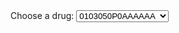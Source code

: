 <html>
    <head>
        <meta charset="UTF-8">
        <title>Temperature Data Bar Graph</title>
        <script type="text/javascript" src="https://cdnjs.cloudflare.com/ajax/libs/Chart.js/2.8.0/Chart.min.js"></script>
        <script type="text/javascript" src="https://cdnjs.cloudflare.com/ajax/libs/d3/5.7.0/d3.min.js"></script>
    </head>
    <body>
	<form>
  		<label for="cars">Choose a drug:</label>
  		<select name="cars" id="cars" onchange="updateChart()">
    			<option value="0103050P0AAAAAA">0103050P0AAAAAA</option>
			<option value="0106040M0BCACAA">0106040M0BCACAA</option>
    			<option value="0202020L0AABDBD">0202020L0AABDBD</option>
			<option value="0202030S0AAATAT">0202030S0AAATAT</option>
			<option value="0304010W0AAALAL">0304010W0AAALAL</option>
			<option value="0401010ADAAAAAA">0401010ADAAAAAA</option>
			<option value="0401010ADBBAAAA">0401010ADBBAAAA</option>
			<option value="0401010Z0AAAAAA">0401010Z0AAAAAA</option>
			<option value="0401010Z0AAACAC">0401010Z0AAACAC</option>
			<option value="0401020K0AAAHAH">0401020K0AAAHAH</option>
			<input type="submit" value="Submit" onclick="updateChart()">
  		</select>
  		<br><br>
	</form>
        <canvas id="chart"></canvas>
        <script>
		var tmp = document.getElementById('cars').value;
		var file = 'docs/database/individual_drugs/'.concat(tmp,'.csv');			
		d3.csv(file).then(makeChart);				
		function makeChart(days) {
				var test = document.getElementById('cars').value;
			        var title = test;
				// var title = 'Predictions of prescriptions at OUH';
				var dayLabel = days.map(function(d){return d.time});
				var dayTemp = days.map(function(d) {return d.Y});
				var dayPred = days.map(function(d) {return d.Ybar});
				// Set Min for better visiable range
				var minX = d3.min(dayTemp);
				minX -= 10;
					
				var chart = new Chart('chart', {
			    		type: 'bar',
					    data: {
						labels: dayLabel,
						datasets: [
						    {
							label: 'Actual',
							data: dayTemp,
							backgroundColor: '#A0EFFD',
							},
							{
								label: 'Predicted',
								data: dayPred,
								backgroundColor: '#DAA0FD',
							}
						]
						},
					options: {
						title: {
				    		display: true,
						    text: title,
					},
					legend: {
						    display: true
					},
					scales: {
					    xAxes: [
						{
						    ticks: {
							suggestedMin: minX,
					    }
					}
				    ]
				}
			    }
			});
		
		    };
		function updateChart()
		{
			var tmp = document.getElementById('cars').value;
			var file = 'docs/database/individual_drugs/'.concat(tmp,'.csv');
			// var chart = document.getElementById('chart');	
			// chart.data.datasets.pop();
			// chart.update();
			d3.csv(file).then(makeChart);			
		};		
        </script>
    </body>
</html>
